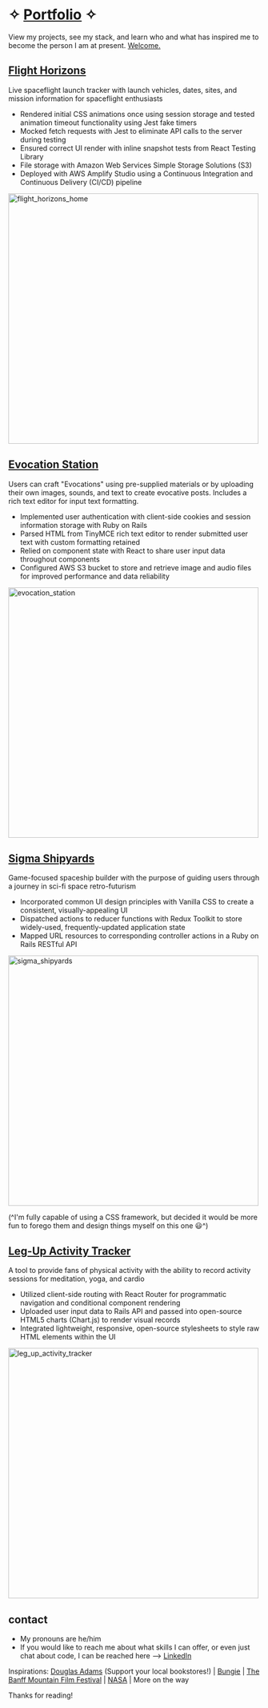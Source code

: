 # ✧ [Portfolio](https://ian-ennis.herokuapp.com/) ✧ 


View my projects, see my stack, and learn who and what has inspired me to become the person I am at present. [Welcome.](https://ian-ennis.herokuapp.com/)




## [Flight Horizons](https://github.com/Ian-Ennis/flight_horizons)
Live spaceflight launch tracker with launch vehicles, dates, sites, and mission information for spaceflight enthusiasts
- Rendered initial CSS animations once using session storage and tested animation timeout functionality using Jest fake timers
- Mocked fetch requests with Jest to eliminate API calls to the server during testing
- Ensured correct UI render with inline snapshot tests from React Testing Library
- File storage with Amazon Web Services Simple Storage Solutions (S3)
- Deployed with AWS Amplify Studio using a Continuous Integration and Continuous Delivery (CI/CD) pipeline

<img width="500" alt="flight_horizons_home" src="https://flight-horizons.s3.us-west-2.amazonaws.com/Home_Screenshot.png">



## [Evocation Station](https://github.com/Ian-Ennis/evocation_station)
Users can craft "Evocations" using pre-supplied materials or by uploading their own images, sounds, and text to create evocative posts. Includes a rich text editor for input text formatting. 
- Implemented user authentication with client-side cookies and session information storage with Ruby on Rails
- Parsed HTML from TinyMCE rich text editor to render submitted user text with custom formatting retained
- Relied on component state with React to share user input data throughout components
- Configured AWS S3 bucket to store and retrieve image and audio files for improved performance and data reliability

<img width="500" alt="evocation_station" src="https://user-images.githubusercontent.com/89211252/179861552-6f2a1b70-9873-44b2-bede-090c22a9d6c3.png">



## [Sigma Shipyards](https://github.com/Ian-Ennis/sigma_shipyards)
Game-focused spaceship builder with the purpose of guiding users through a journey in sci-fi space retro-futurism
- Incorporated common UI design principles with Vanilla CSS to create a consistent, visually-appealing UI
- Dispatched actions to reducer functions with Redux Toolkit to store widely-used, frequently-updated application state
- Mapped URL resources to corresponding controller actions in a Ruby on Rails RESTful API

<img width="500" alt="sigma_shipyards" src="https://user-images.githubusercontent.com/89211252/179861174-722bae63-a68c-4b41-a465-935051afefac.png">

(^I'm fully capable of using a CSS framework, but decided it would be more fun to forego them and design things myself on this one :smiley:^)



## [Leg-Up Activity Tracker](https://github.com/Ian-Ennis/activity_tracker)
A tool to provide fans of physical activity with the ability to record activity sessions for meditation, yoga, and cardio
- Utilized client-side routing with React Router for programmatic navigation and conditional component rendering
- Uploaded user input data to Rails API and passed into open-source HTML5 charts (Chart.js) to render visual records
- Integrated lightweight, responsive, open-source stylesheets to style raw HTML elements within the UI

<img width="500" alt="leg_up_activity_tracker" src="https://user-images.githubusercontent.com/89211252/179863874-79ef5841-ae8c-48ad-9c72-33354fec30b4.png">





contact
--------------------------
- My pronouns are he/him
- If you would like to reach me about what skills I can offer, or even just chat about code, I can be reached here --> [LinkedIn](https://www.linkedin.com/in/ian-ennis-tanstaafl-slatfatf/)


Inspirations:
[Douglas Adams](https://www.tatteredcover.com/book/9780345391803) (Support your local bookstores!) | [Bungie](https://www.bungie.net/) | [The Banff Mountain Film Festival](https://www.banffcentre.ca/banffmountainfestival/tour) | [NASA](https://www.nasa.gov/) | More on the way

Thanks for reading! 
